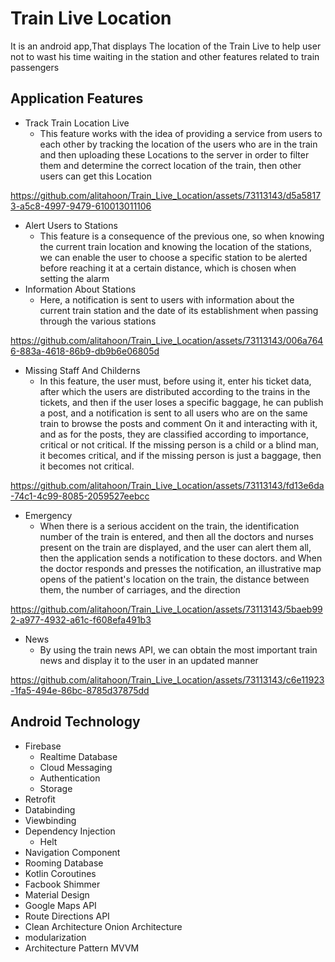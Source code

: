 # Train Live Location
It is an android app,That displays The location of the Train Live to help user not to wast his time waiting in the station and other features related to train passengers
## Application Features
- Track Train Location Live
  - This feature works with the idea of ​​providing a service from users to each other by tracking the location of the users who are in the train and then uploading these Locations to the server in order to filter them and determine the correct location of the train, then other users can get this Location


https://github.com/alitahoon/Train_Live_Location/assets/73113143/d5a58173-a5c8-4997-9479-610013011106


- Alert Users to Stations
  - This feature is a consequence of the previous one, so when knowing the current train location and knowing the location of the stations, we can enable the user to choose a specific station to be alerted before reaching it at a certain distance, which is chosen when setting the alarm
- Information About Stations
  - Here, a notification is sent to users with information about the current train station and the date of its establishment when passing through the various stations

https://github.com/alitahoon/Train_Live_Location/assets/73113143/006a7646-883a-4618-86b9-db9b6e06805d

- Missing Staff And Childerns
  - In this feature, the user must, before using it, enter his ticket data, after which the users are distributed according to the trains in the tickets, and then if the user loses a specific baggage, he can publish a post, and a notification is sent to all users who are on the same train to browse the posts and comment On it and interacting with it, and as for the posts, they are classified according to importance, critical or not critical. If the missing person is a child or a blind man, it becomes critical, and if the missing person is just a baggage, then it becomes not critical.

https://github.com/alitahoon/Train_Live_Location/assets/73113143/fd13e6da-74c1-4c99-8085-2059527eebcc

- Emergency
  - When there is a serious accident on the train, the identification number of the train is entered, and then all the doctors and nurses present on the train are displayed, and the user can alert them all, then the application sends a notification to these doctors. and When the doctor responds and presses the notification, an illustrative map opens of the patient's location on the train, the distance between them, the number of carriages, and the direction 

https://github.com/alitahoon/Train_Live_Location/assets/73113143/5baeb992-a977-4932-a61c-f608efa491b3

- News
  - By using the train news API, we can obtain the most important train news and display it to the user in an updated manner

https://github.com/alitahoon/Train_Live_Location/assets/73113143/c6e11923-1fa5-494e-86bc-8785d37875dd

## Android Technology
- Firebase
  - Realtime Database
  - Cloud Messaging
  - Authentication
  - Storage
- Retrofit
- Databinding
- Viewbinding
- Dependency Injection
  - Helt
- Navigation Component
- Rooming Database
- Kotlin Coroutines
- Facbook Shimmer
- Material Design
- Google Maps API
- Route Directions API
- Clean Architecture Onion Architecture 
- modularization
- Architecture Pattern MVVM



  

